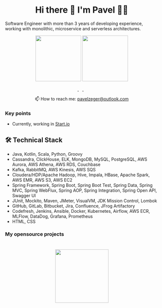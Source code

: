 <h1 align='center'>
  Hi there 👋 I'm Pavel 👨‍💻
</h1>

Software Engineer with more than 3 years of developing experience, working with monolithic, microservice and serverless architectures.

<p align = 'center'>
 <a href="https://github-readme-stats.vercel.app/api?username=romankh3&show_icons=true&count_private=true"><img height=150 src="https://github-readme-stats.vercel.app/api?username=pavelzeger&show_icons=true&count_private=true"  alt=""/></a>
<a href="https://github.com/pavelzeger/github-readme-stats"><img height=150 src="https://github-readme-stats.vercel.app/api/top-langs/?username=pavelzeger&layout=compact"  alt=""/></a>
 </p>

<p align='center'>
  <a href="https://www.linkedin.com/in/pavelzeger/" target="_blank">
    <img src="https://img.shields.io/badge/linkedin-%230077B5.svg?&style=for-the-badge&logo=linkedin&logoColor=white"  alt=""/>
  </a>&nbsp;&nbsp;
    <a href="https://www.instagram.com/goodordinaryguy/" target="_blank">
    <img src="https://img.shields.io/badge/Instagram-E4405F?style=for-the-badge&logo=instagram&logoColor=white"  alt=""/>
    </a>&nbsp;&nbsp;
 <p align='center'>
  📫  How to reach me: <a href='mailto:pavelzeger@outlook.com'>pavelzeger@outlook.com</a>
</p>

### Key points
*   Currently, working in [Start.io](https://www.linkedin.com/company/startapp/)

## 🛠 Technical Stack
* Java, Kotlin, Scala, Python, Groovy
* Cassandra, ClickHouse, ELK, MongoDB, MySQL, PostgreSQL, AWS Aurora, AWS Athena, AWS RDS, Couchbase
* Kafka, RabbitMQ, AWS Kinesis, AWS SQS
* Cloudera/HDP/Apache Hadoop, Hive, Impala, HBase, Apache Spark, AWS EMR, AWS S3, AWS EC2
* Spring Framework, Spring Boot, Spring Boot Test, Spring Data, Spring MVC, Spring WebFlux, Spring AOP, Spring Integration, Spring Open API, Swagger UI
* JUnit, Mockito, Maven, JMeter, VisualVM, JDK Mission Control, Lombok
* GitHub, GitLab, Bitbucket, Jira, Confluence, JFrog Artifactory
* Codefresh, Jenkins, Ansible, Docker, Kubernetes, Airflow, AWS ECR, MLFlow, DataDog, Grafana, Prometheus
* HTML, CSS

### My opensource projects


<div align="center" style="margin: 40px 0">
    <a href="https://github.com/pavelzeger/github-profile-views-counter">
        <img width="175px" src="https://komarev.com/ghpvc/?username=pavelzeger&color=DE002D" alt="">
    </a>
</div>
